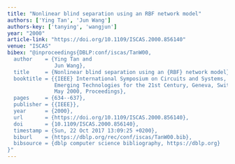 ```yaml
---
title: "Nonlinear blind separation using an RBF network model"
authors: ['Ying Tan', 'Jun Wang']
authors-key: ['tanying', 'wangjun']
year: "2000"
article-link: "https://doi.org/10.1109/ISCAS.2000.856140"
venue: "ISCAS"
bibex: "@inproceedings{DBLP:conf/iscas/TanW00,
  author    = {Ying Tan and
               Jun Wang},
  title     = {Nonlinear blind separation using an {RBF} network model},
  booktitle = {{IEEE} International Symposium on Circuits and Systems, {ISCAS} 2000,
               Emerging Technologies for the 21st Century, Geneva, Switzerland, 28-31
               May 2000, Proceedings},
  pages     = {634--637},
  publisher = {{IEEE}},
  year      = {2000},
  url       = {https://doi.org/10.1109/ISCAS.2000.856140},
  doi       = {10.1109/ISCAS.2000.856140},
  timestamp = {Sun, 22 Oct 2017 13:09:25 +0200},
  biburl    = {https://dblp.org/rec/conf/iscas/TanW00.bib},
  bibsource = {dblp computer science bibliography, https://dblp.org}
}"
---
```

